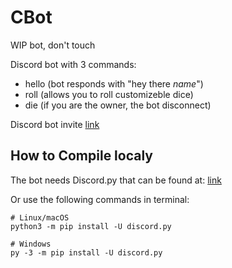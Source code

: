 # CBot
WIP bot, don't touch

Discord bot with 3 commands:
  - hello (bot responds with "hey there *name*") 
  - roll (allows you to roll customizeble dice)
  - die (if you are the owner, the bot disconnect)

Discord bot invite [link](https://discord.com/api/oauth2/authorize?client_id=1173324757085724764&permissions=1084479765568&scope=bot)

## How to Compile localy
The bot needs Discord.py that can be found at: 
[link](https://pypi.org/project/discord.py/)

Or use the following commands in terminal:
```
# Linux/macOS
python3 -m pip install -U discord.py

# Windows
py -3 -m pip install -U discord.py
```
